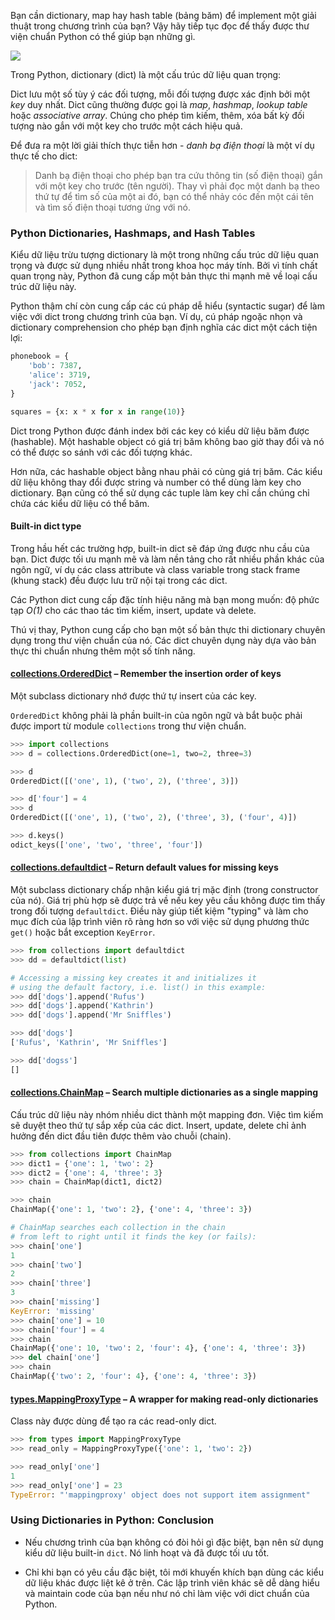 Bạn cần dictionary, map hay hash table (bảng băm) để implement một giải thuật trong chương trình của bạn? Vậy hãy tiếp tục đọc để thấy được thư viện chuẩn Python có thể giúp bạn những gì.

![](https://images.viblo.asia/302934e5-3cb2-49b3-846a-9442575228e8.png)

Trong Python, dictionary (dict) là một cấu trúc dữ liệu quan trọng:

Dict lưu một số tùy ý các đối tượng, mỗi đối tượng được xác định bởi một *key* duy nhất. Dict cũng thường được gọi là *map*, *hashmap*, *lookup table* hoặc *associative array*. Chúng cho phép tìm kiếm, thêm, xóa bất kỳ đối tượng nào gắn với một key cho trước một cách hiệu quả.

Để đưa ra một lời giải thích thực tiễn hơn - *danh bạ điện thoại* là một ví dụ thực tế cho dict:

> Danh bạ điện thoại cho phép bạn tra cứu thông tin (số điện thoại) gắn với một key cho trước (tên người). Thay vì phải đọc một danh bạ theo thứ tự để tìm số của một ai đó, bạn có thể nhảy cóc đến một cái tên và tìm số điện thoại tương ứng với nó.

### Python Dictionaries, Hashmaps, and Hash Tables

Kiểu dữ liệu trừu tượng dictionary là một trong những cấu trúc dữ liệu quan trọng và được sử dụng nhiều nhất trong khoa học máy tính. Bởi vì tính chất quan trọng này, Python đã cung cấp một bản thực thi mạnh mẽ về loại cấu trúc dữ liệu này.

Python thậm chí còn cung cấp các cú pháp dễ hiểu (syntactic sugar) để làm việc với dict trong chương trình của bạn. Ví dụ, cú pháp ngoặc nhọn và dictionary comprehension cho phép bạn định nghĩa các dict một cách tiện lợi:

```Python
phonebook = {
    'bob': 7387,
    'alice': 3719,
    'jack': 7052,
}

squares = {x: x * x for x in range(10)}
```

Dict trong Python được đánh index bởi các key có kiểu dữ liệu băm được (hashable). Một hashable object có giá trị băm không bao giờ thay đổi và nó có thể được so sánh với các đối tượng khác.

Hơn nữa, các hashable object bằng nhau phải có cùng giá trị băm. Các kiểu dữ liệu không thay đổi được string và number có thể dùng làm key cho dictionary. Bạn cũng có thể sử dụng các tuple làm key chỉ cần chúng chỉ chứa các kiểu dữ liệu có thể băm.

#### Built-in dict type

Trong hầu hết các trường hợp, built-in dict sẽ đáp ứng được nhu cầu của bạn. Dict được tối ưu mạnh mẽ và làm nền tảng cho rất nhiều phần khác của ngôn ngữ, ví dụ các class attribute và class variable trong stack frame (khung stack) đều được lưu trữ nội tại trong các dict.

Các Python dict cung cấp đặc tính hiệu năng mà bạn mong muốn: độ phức tạp *O(1)* cho các thao tác tìm kiếm, insert, update và delete.

Thú vị thay, Python cung cấp cho bạn một số bản thực thi dictionary chuyên dụng trong thư viện chuẩn của nó. Các dict chuyên dụng này dựa vào bản thực thi chuẩn nhưng thêm một số tính năng.

#### [collections.OrderedDict](https://docs.python.org/3/library/collections.html#collections.OrderedDict) – Remember the insertion order of keys

Một subclass dictionary nhớ được thứ tự insert của các key.

`OrderedDict` không phải là phần built-in của ngôn ngữ và bắt buộc phải được import từ module `collections` trong thư viện chuẩn.

```Python
>>> import collections
>>> d = collections.OrderedDict(one=1, two=2, three=3)

>>> d
OrderedDict([('one', 1), ('two', 2), ('three', 3)])

>>> d['four'] = 4
>>> d
OrderedDict([('one', 1), ('two', 2), ('three', 3), ('four', 4)])

>>> d.keys()
odict_keys(['one', 'two', 'three', 'four'])
```

#### [collections.defaultdict](https://docs.python.org/3/library/collections.html#collections.defaultdict) – Return default values for missing keys

Một subclass dictionary chấp nhận kiểu giá trị mặc định (trong constructor của nó). Giá trị phù hợp sẽ được trả về nếu key yêu cầu không được tìm thấy trong đối tượng `defaultdict`. Điều này giúp tiết kiệm "typing" và làm cho mục đích của lập trình viên rõ ràng hơn so với việc sử dụng phương thức `get()` hoặc bắt exception `KeyError`.

```Python
>>> from collections import defaultdict
>>> dd = defaultdict(list)

# Accessing a missing key creates it and initializes it
# using the default factory, i.e. list() in this example:
>>> dd['dogs'].append('Rufus')
>>> dd['dogs'].append('Kathrin')
>>> dd['dogs'].append('Mr Sniffles')

>>> dd['dogs']
['Rufus', 'Kathrin', 'Mr Sniffles']

>>> dd['dogss']
[]
```

#### [collections.ChainMap](https://docs.python.org/3/library/collections.html#collections.ChainMap) – Search multiple dictionaries as a single mapping

Cấu trúc dữ liệu này nhóm nhiều dict thành một mapping đơn. Việc tìm kiếm sẽ duyệt theo thứ tự sắp xếp của các dict. Insert, update, delete chỉ ảnh hưởng đến dict đầu tiên được thêm vào chuỗi (chain).

```Python
>>> from collections import ChainMap
>>> dict1 = {'one': 1, 'two': 2}
>>> dict2 = {'one': 4, 'three': 3}
>>> chain = ChainMap(dict1, dict2)

>>> chain
ChainMap({'one': 1, 'two': 2}, {'one': 4, 'three': 3})

# ChainMap searches each collection in the chain
# from left to right until it finds the key (or fails):
>>> chain['one']
1
>>> chain['two']
2
>>> chain['three']
3
>>> chain['missing']
KeyError: 'missing'
>>> chain['one'] = 10
>>> chain['four'] = 4
>>> chain
ChainMap({'one': 10, 'two': 2, 'four': 4}, {'one': 4, 'three': 3})
>>> del chain['one']
>>> chain
ChainMap({'two': 2, 'four': 4}, {'one': 4, 'three': 3})
```

#### [types.MappingProxyType](https://docs.python.org/3/library/types.html#types.MappingProxyType) – A wrapper for making read-only dictionaries

Class này được dùng để tạo ra các read-only dict.

```Python
>>> from types import MappingProxyType
>>> read_only = MappingProxyType({'one': 1, 'two': 2})

>>> read_only['one']
1
>>> read_only['one'] = 23
TypeError: "'mappingproxy' object does not support item assignment"
```

### Using Dictionaries in Python: Conclusion

- Nếu chương trình của bạn không có đòi hỏi gì đặc biệt, bạn nên sử dụng kiểu dữ liệu built-in `dict`. Nó linh hoạt và đã được tối ưu tốt.

- Chỉ khi bạn có yêu cầu đặc biệt, tôi mới khuyến khích bạn dùng các kiểu dữ liệu khác được liệt kê ở trên. Các lập trình viên khác sẽ dễ dàng hiểu và maintain code của bạn nếu như nó chỉ làm việc với dict chuẩn của Python.